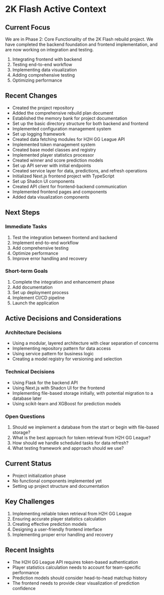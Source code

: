# 2K Flash Active Context

## Current Focus
We are in Phase 2: Core Functionality of the 2K Flash rebuild project. We have completed the backend foundation and frontend implementation, and are now working on integration and testing.

1. Integrating frontend with backend
2. Testing end-to-end workflow
3. Implementing data visualization
4. Adding comprehensive testing
5. Optimizing performance

## Recent Changes
- Created the project repository
- Added the comprehensive rebuild plan document
- Established the memory bank for project documentation
- Set up the basic directory structure for both backend and frontend
- Implemented configuration management system
- Set up logging framework
- Created data fetching modules for H2H GG League API
- Implemented token management system
- Created base model classes and registry
- Implemented player statistics processor
- Created winner and score prediction models
- Set up API server with initial endpoints
- Created service layer for data, predictions, and refresh operations
- Initialized Next.js frontend project with TypeScript
- Set up Shadcn UI components
- Created API client for frontend-backend communication
- Implemented frontend pages and components
- Added data visualization components

## Next Steps

### Immediate Tasks
1. Test the integration between frontend and backend
2. Implement end-to-end workflow
3. Add comprehensive testing
4. Optimize performance
5. Improve error handling and recovery

### Short-term Goals
1. Complete the integration and enhancement phase
2. Add documentation
3. Set up deployment process
4. Implement CI/CD pipeline
5. Launch the application

## Active Decisions and Considerations

### Architecture Decisions
- Using a modular, layered architecture with clear separation of concerns
- Implementing repository pattern for data access
- Using service pattern for business logic
- Creating a model registry for versioning and selection

### Technical Decisions
- Using Flask for the backend API
- Using Next.js with Shadcn UI for the frontend
- Implementing file-based storage initially, with potential migration to a database later
- Using scikit-learn and XGBoost for prediction models

### Open Questions
1. Should we implement a database from the start or begin with file-based storage?
2. What is the best approach for token retrieval from H2H GG League?
3. How should we handle scheduled tasks for data refresh?
4. What testing framework and approach should we use?

## Current Status
- Project initialization phase
- No functional components implemented yet
- Setting up project structure and documentation

## Key Challenges
1. Implementing reliable token retrieval from H2H GG League
2. Ensuring accurate player statistics calculation
3. Creating effective prediction models
4. Designing a user-friendly frontend interface
5. Implementing proper error handling and recovery

## Recent Insights
- The H2H GG League API requires token-based authentication
- Player statistics calculation needs to account for team-specific performance
- Prediction models should consider head-to-head matchup history
- The frontend needs to provide clear visualization of prediction confidence
